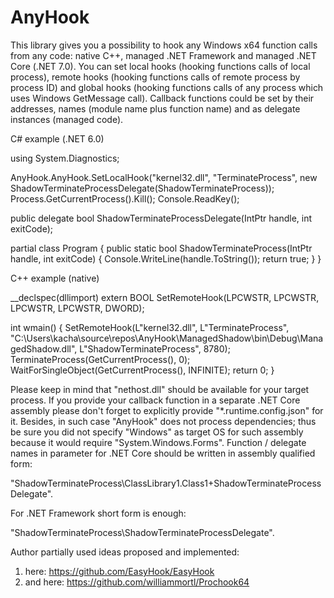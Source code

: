 # AnyHook

This library gives you a possibility to hook any Windows x64 function calls from any code:
native C++, managed .NET Framework and managed .NET Core (.NET 7.0).
You can set local hooks (hooking functions calls of local process), remote hooks (hooking functions calls of remote process by process ID)
and global hooks (hooking functions calls of any process which uses Windows GetMessage call).
Callback functions could be set by their addresses, names (module name plus function name) and as delegate instances (managed code).

C# example (.NET 6.0)

using System.Diagnostics;

AnyHook.AnyHook.SetLocalHook("kernel32.dll", "TerminateProcess", new ShadowTerminateProcessDelegate(ShadowTerminateProcess));
Process.GetCurrentProcess().Kill();
Console.ReadKey();

public delegate bool ShadowTerminateProcessDelegate(IntPtr handle, int exitCode);

partial class Program
{
	public static bool ShadowTerminateProcess(IntPtr handle, int exitCode)
	{
		Console.WriteLine(handle.ToString());
		return true;
	}
}

C++ example (native)

__declspec(dllimport) extern BOOL SetRemoteHook(LPCWSTR, LPCWSTR, LPCWSTR, LPCWSTR, DWORD);

int wmain()
{
    SetRemoteHook(L"kernel32.dll", L"TerminateProcess", "C:\Users\kacha\source\repos\AnyHook\ManagedShadow\bin\Debug\ManagedShadow.dll", L"ShadowTerminateProcess", 8780);
    TerminateProcess(GetCurrentProcess(), 0);
    WaitForSingleObject(GetCurrentProcess(), INFINITE);
    return 0;
}

Please keep in mind that "nethost.dll" should be available for your target process. If you provide your callback function in a separate .NET Core assembly please don't forget to explicitly provide "*.runtime.config.json" for it. Besides, in such case "AnyHook" does not process dependencies; thus be sure you did not specify "Windows" as target OS for such assembly because it would require "System.Windows.Forms". Function / delegate names in parameter for .NET Core should be written in assembly qualified form:

"ShadowTerminateProcess\\ClassLibrary1.Class1+ShadowTerminateProcessDelegate".

For .NET Framework short form is enough:

"ShadowTerminateProcess\\ShadowTerminateProcessDelegate".

Author partially used ideas proposed and implemented:

1) here: https://github.com/EasyHook/EasyHook
2) and here: https://github.com/williammortl/Prochook64
